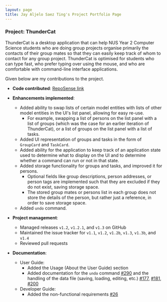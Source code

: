 ```yaml
---
layout: page
title: Jay Aljelo Saez Ting's Project Portfolio Page
---
```


### Project: ThunderCat

ThunderCat is a desktop application that can help NUS Year 2 Computer Science students who are doing group projects organise primarily the contacts of their group mates so that they can easily keep track of whom to contact for any group project. ThunderCat is optimised for students who can type fast, who prefer typing over using the mouse, and who are comfortable with command-line interface applications.

Given below are my contributions to the project.

* **Code contributed**: [RepoSense link](https://nus-cs2103-ay2122s1.github.io/tp-dashboard/#breakdown=true&search=jayasting98)

* **Enhancements implemented**:
  * Added ability to swap lists of certain model entities with lists of other model entities in the UI's list panel, allowing for easy re-use.
    * For example, swapping a list of persons on the list panel with a list of groups (which was the case for an earlier iteration of ThunderCat), or a list of groups on the list panel with a list of tasks.
  * Added UI representation of groups and tasks in the form of `GroupCard` and `TaskCard`.
  * Added ability for the application to keep track of an application state used to determine what to display on the UI and to determine whether a command can run or not in that state.
  * Added storage functionality for groups and tasks, and improved it for persons.
    * Optional fields like group descriptions, person addresses, or person tags are implemented such that they are excluded if they do not exist, saving storage space.
    * The stored group mates or persons list in each group does not store the details of the person, but rather just a reference, in order to save storage space.
  * Added `undo` command.

* **Project management**:
  * Managed releases `v1.2`, `v1.2.1`, and `v1.3` on GitHub
  * Maintained the issue tracker for `v1.1`, `v1.2`, `v1.2b`, `v1.3`, `v1.3b`, and `v1.4`
  * Reviewed pull requests

* **Documentation**:
  * User Guide:
    * Added the Usage (About the User Guide) section
    * Added documentation for the `undo` command [\#290](https://github.com/AY2122S1-CS2103T-W17-3/tp/pull/290) and the handling of the data file (saving, loading, editing, etc.) [\#177](https://github.com/AY2122S1-CS2103T-W17-3/tp/pull/177), [\#181](https://github.com/AY2122S1-CS2103T-W17-3/tp/pull/181), [\#200](https://github.com/AY2122S1-CS2103T-W17-3/tp/pull/200)
  * Developer Guide:
    * Added the non-functional requirements [\#26](https://github.com/AY2122S1-CS2103T-W17-3/tp/pull/26)
